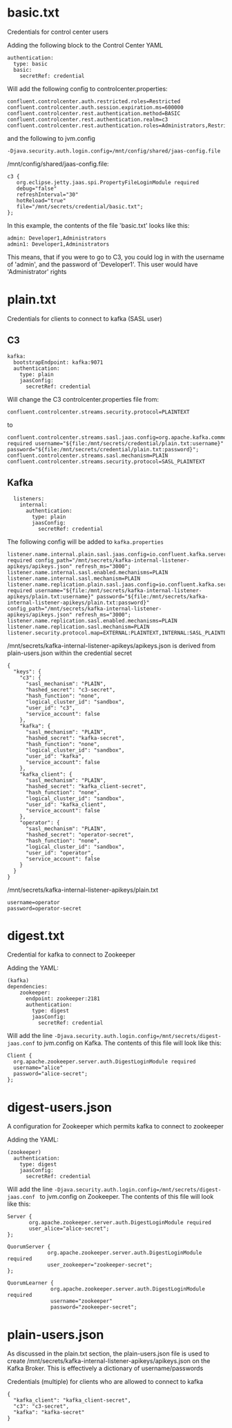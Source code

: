 # basic.txt
Credentials for control center users

Adding the following block to the Control Center YAML
```
authentication:
  type: basic
  basic:
    secretRef: credential
```
Will add the following config to controlcenter.properties:
```
confluent.controlcenter.auth.restricted.roles=Restricted
confluent.controlcenter.auth.session.expiration.ms=600000
confluent.controlcenter.rest.authentication.method=BASIC
confluent.controlcenter.rest.authentication.realm=c3
confluent.controlcenter.rest.authentication.roles=Administrators,Restricted
```
and the following to jvm.config
```
-Djava.security.auth.login.config=/mnt/config/shared/jaas-config.file
```
/mnt/config/shared/jaas-config.file: 
```
c3 {
   org.eclipse.jetty.jaas.spi.PropertyFileLoginModule required
   debug="false"
   refreshInterval="30"
   hotReload="true"
   file="/mnt/secrets/credential/basic.txt";
};
```

In this example, the contents of the file 'basic.txt' looks like this:
```
admin: Developer1,Administrators
admin1: Developer1,Administrators
```
This means, that if you were to go to C3, you could log in with the username of 'admin', and the password of 'Developer1'.  This user would have 'Administrator' rights

# plain.txt 
Credentials for clients to connect to kafka (SASL user)

## C3

```
kafka:
  bootstrapEndpoint: kafka:9071
  authentication:
    type: plain
    jaasConfig:
      secretRef: credential
```

Will change the C3 controlcenter.properties file from:
```
confluent.controlcenter.streams.security.protocol=PLAINTEXT
```
to

```
confluent.controlcenter.streams.sasl.jaas.config=org.apache.kafka.common.security.plain.PlainLoginModule required username="${file:/mnt/secrets/credential/plain.txt:username}" password="${file:/mnt/secrets/credential/plain.txt:password}";
confluent.controlcenter.streams.sasl.mechanism=PLAIN
confluent.controlcenter.streams.security.protocol=SASL_PLAINTEXT
```


## Kafka 

```
  listeners:
    internal:
      authentication:
        type: plain
        jaasConfig:
          secretRef: credential
```

The following config will be added to `kafka.properties`
```
listener.name.internal.plain.sasl.jaas.config=io.confluent.kafka.server.plugins.auth.FileBasedLoginModule required config_path="/mnt/secrets/kafka-internal-listener-apikeys/apikeys.json" refresh_ms="3000";
listener.name.internal.sasl.enabled.mechanisms=PLAIN
listener.name.internal.sasl.mechanism=PLAIN
listener.name.replication.plain.sasl.jaas.config=io.confluent.kafka.server.plugins.auth.FileBasedLoginModule required username="${file:/mnt/secrets/kafka-internal-listener-apikeys/plain.txt:username}" password="${file:/mnt/secrets/kafka-internal-listener-apikeys/plain.txt:password}" config_path="/mnt/secrets/kafka-internal-listener-apikeys/apikeys.json" refresh_ms="3000";
listener.name.replication.sasl.enabled.mechanisms=PLAIN
listener.name.replication.sasl.mechanism=PLAIN
listener.security.protocol.map=EXTERNAL:PLAINTEXT,INTERNAL:SASL_PLAINTEXT,REPLICATION:SASL_PLAINTEXT
```

/mnt/secrets/kafka-internal-listener-apikeys/apikeys.json is derived from plain-users.json within the credential secret
```
{
  "keys": {
    "c3": {
      "sasl_mechanism": "PLAIN",
      "hashed_secret": "c3-secret",
      "hash_function": "none",
      "logical_cluster_id": "sandbox",
      "user_id": "c3",
      "service_account": false
    },
    "kafka": {
      "sasl_mechanism": "PLAIN",
      "hashed_secret": "kafka-secret",
      "hash_function": "none",
      "logical_cluster_id": "sandbox",
      "user_id": "kafka",
      "service_account": false
    },
    "kafka_client": {
      "sasl_mechanism": "PLAIN",
      "hashed_secret": "kafka_client-secret",
      "hash_function": "none",
      "logical_cluster_id": "sandbox",
      "user_id": "kafka_client",
      "service_account": false
    },
    "operator": {
      "sasl_mechanism": "PLAIN",
      "hashed_secret": "operator-secret",
      "hash_function": "none",
      "logical_cluster_id": "sandbox",
      "user_id": "operator",
      "service_account": false
    }
  }
}
```

/mnt/secrets/kafka-internal-listener-apikeys/plain.txt
```
username=operator
password=operator-secret
```

# digest.txt
Credential for kafka to connect to Zookeeper

Adding the YAML:
```
(kafka)
dependencies:
    zookeeper:
      endpoint: zookeeper:2181
      authentication:
        type: digest
        jaasConfig:
          secretRef: credential
```

Will add the line `-Djava.security.auth.login.config=/mnt/secrets/digest-jaas.conf` to jvm.config on Kafka.  The contents of this file will look like this:
```
Client {
  org.apache.zookeeper.server.auth.DigestLoginModule required
  username="alice"
  password="alice-secret";
};

```

# digest-users.json
A configuration for Zookeeper which permits kafka to connect to zookeeper

Adding the YAML:
``` 
(zookeeper)
  authentication:
    type: digest
    jaasConfig:
      secretRef: credential
``` 

Will add the line `-Djava.security.auth.login.config=/mnt/secrets/digest-jaas.conf ` to jvm.config on Zookeeper.  The contents of this file will look like this:
```
Server {
       org.apache.zookeeper.server.auth.DigestLoginModule required
       user_alice="alice-secret";
};

QuorumServer {
             org.apache.zookeeper.server.auth.DigestLoginModule required
             user_zookeeper="zookeeper-secret";
};

QuorumLearner {
              org.apache.zookeeper.server.auth.DigestLoginModule required
              username="zookeeper"
              password="zookeeper-secret";
```



# plain-users.json
As discussed in the plain.txt section, the plain-users.json file is used to create /mnt/secrets/kafka-internal-listener-apikeys/apikeys.json on the Kafka Broker.  This is effectively a dictionary of username/passwords

Credentials (multiple) for clients who are allowed to connect to kafka
```
{
  "kafka_client": "kafka_client-secret",
  "c3": "c3-secret",
  "kafka": "kafka-secret"
}
```